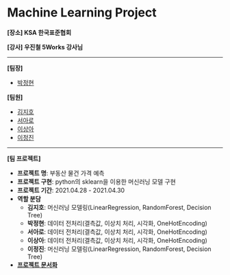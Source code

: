 # Machine Learning Project

**[장소] KSA 한국표준협회**

**[강사] 우진철 5Works 강사님**

---

**[팀장]**

- [박정현](https://github.com/parkje0927)

**[팀원]**

- [김지호](https://github.com/Kim-Ziho)
- [서아로](https://github.com/Seo-a-ro)
- [이상아](https://github.com/sanga327)
- [이정진](https://github.com/JeongJeanJacobLee)

---

**[팀 프로젝트]**

- **프로젝트 명**: 부동산 물건 가격 예측
- **프로젝트 구현**: python의 sklearn을 이용한 머신러닝 모델 구현
- **프로젝트 기간**: 2021.04.28 - 2021.04.30
- **역할 분담**
  - **김지호**: 머신러닝 모델링(LinearRegression, RandomForest, Decision Tree)
  - **박정현**: 데이터 전처리(결측값, 이상치 처리, 시각화, OneHotEncoding)
  - **서아로**: 데이터 전처리(결측값, 이상치 처리, 시각화, OneHotEncoding)
  - **이상아**: 데이터 전처리(결측값, 이상치 처리, 시각화, OneHotEncoding)
  - **이정진**: 머신러닝 모델링(LinearRegression, RandomForest, Decision Tree)
- **[프로젝트 문서화](./document/real_estate.md)**

